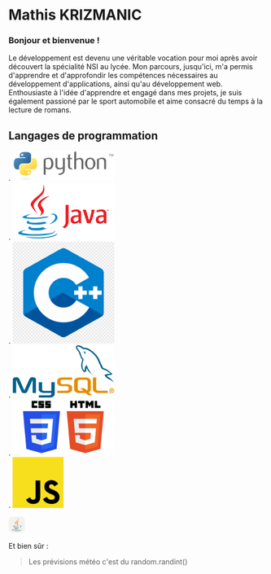 # Mathis KRIZMANIC


### Bonjour et bienvenue !

Le développement est devenu une véritable vocation pour moi après avoir découvert la spécialité NSI au lycée. Mon parcours, jusqu'ici, m'a permis d'apprendre et d'approfondir les compétences nécessaires au développement d'applications, ainsi qu'au développement web. Enthousiaste à l'idée d'apprendre et engagé dans mes projets, je suis également passioné par le sport automobile et aime consacré du temps à la lecture de romans.

## Langages de programmation
  . <img src="https://github.com/Aelwyn07/Aelwyn07/blob/main/python.png" alt="Texte alternatif" width="200"/>  
  . <img src="https://github.com/Aelwyn07/Aelwyn07/blob/main/java.png" alt="Texte alternatif" width="200"/>  
  . <img src="https://github.com/Aelwyn07/Aelwyn07/blob/main/c++.png" alt="Texte alternatif" width="200"/>  
  . <img src="https://github.com/Aelwyn07/Aelwyn07/blob/main/mysql.png" alt="Texte alternatif" width="200"/>  
  . <img src="https://github.com/Aelwyn07/Aelwyn07/blob/main/web.jpg" alt="Texte alternatif" width="200"/>   
  . <img src="https://github.com/Aelwyn07/Aelwyn07/blob/main/javascript.png" alt="Texte alternatif" width="100"/>  

<img src="https://github.com/tandpfun/skill-icons/blob/main/icons/Java-Light.svg" width="32">




Et bien sûr : 
> Les prévisions météo c'est du random.randint()


